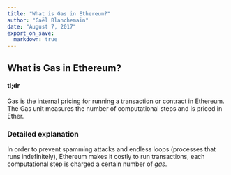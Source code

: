 ```yaml
---
title: "What is Gas in Ethereum?"
author: "Gaël Blanchemain"
date: "August 7, 2017"
export_on_save:
  markdown: true
---
```

##  What is Gas in Ethereum?

####  tl;dr

Gas is the internal pricing for running a transaction or contract in Ethereum. The Gas unit measures the number of computational steps and is priced in Ether.

###  Detailed explanation

In order to prevent spamming attacks and endless loops (processes that runs indefinitely), Ethereum makes it costly to run transactions, each computational step is charged a certain number of _gas_.